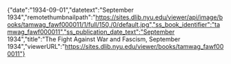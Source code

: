 {"date":"1934-09-01","datetext":"September 1934","remotethumbnailpath":"https://sites.dlib.nyu.edu/viewer/api/image/books/tamwag_fawf000011/1/full/150,/0/default.jpg","ss_book_identifier":"tamwag_fawf000011","ss_publication_date_text":"September 1934","title":"The Fight Against War and Fascism, September 1934","viewerURL":"https://sites.dlib.nyu.edu/viewer/books/tamwag_fawf000011"}